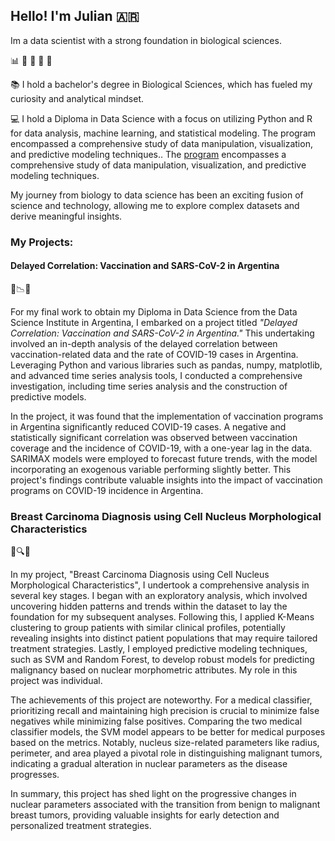 
## Hello! I'm Julian :argentina:
Im a data scientist with a strong foundation in biological sciences. 

  :bar_chart:  :seedling:  :mushroom:  :dna:  :microscope:

:books: I hold a bachelor's degree in Biological Sciences, which has fueled my curiosity and analytical mindset. 

:computer:  I hold a Diploma in Data Science with a focus on utilizing Python and R for data analysis, machine learning, and statistical modeling. The program encompassed a comprehensive study of data manipulation, visualization, and predictive modeling techniques.. 
The [program](https://institutodatascience.org/wp-content/uploads/2022/11/Brochure-diplomatura-en-ciencia-de-datos-con-R-y-Python-1.pdf) encompasses a comprehensive study of data manipulation, visualization, and predictive modeling techniques.  

My journey from biology to data science has been an exciting fusion of science and technology, allowing me to explore complex datasets and derive meaningful insights.

### My Projects:

#### Delayed Correlation: Vaccination and SARS-CoV-2 in Argentina
💉📉📝

For my final work to obtain my Diploma in Data Science from the Data Science Institute in Argentina, I embarked on a project titled *"Delayed Correlation: Vaccination and SARS-CoV-2 in Argentina."* This undertaking involved an in-depth analysis of the delayed correlation between vaccination-related data and the rate of COVID-19 cases in Argentina. Leveraging Python and various libraries such as pandas, numpy, matplotlib, and advanced time series analysis tools, I conducted a comprehensive investigation, including time series analysis and the construction of predictive models.

In the project, it was found that the implementation of vaccination programs in Argentina significantly reduced COVID-19 cases. A negative and statistically significant correlation was observed between vaccination coverage and the incidence of COVID-19, with a one-year lag in the data. SARIMAX models were employed to forecast future trends, with the model incorporating an exogenous variable performing slightly better. This project's findings contribute valuable insights into the impact of vaccination programs on COVID-19 incidence in Argentina.

### Breast Carcinoma Diagnosis using Cell Nucleus Morphological Characteristics
🤖🔍🧬

In my project, "Breast Carcinoma Diagnosis using Cell Nucleus Morphological Characteristics", I undertook a comprehensive analysis in several key stages. I began with an exploratory analysis, which involved uncovering hidden patterns and trends within the dataset to lay the foundation for my subsequent analyses. Following this, I applied K-Means clustering to group patients with similar clinical profiles, potentially revealing insights into distinct patient populations that may require tailored treatment strategies. Lastly, I employed predictive modeling techniques, such as SVM and Random Forest, to develop robust models for predicting malignancy based on nuclear morphometric attributes. My role in this project was individual.

The achievements of this project are noteworthy. For a medical classifier, prioritizing recall and maintaining high precision is crucial to minimize false negatives while minimizing false positives. Comparing the two medical classifier models, the SVM model appears to be better for medical purposes based on the metrics. Notably, nucleus size-related parameters like radius, perimeter, and area played a pivotal role in distinguishing malignant tumors, indicating a gradual alteration in nuclear parameters as the disease progresses. 

In summary, this project has shed light on the progressive changes in nuclear parameters associated with the transition from benign to malignant breast tumors, providing valuable insights for early detection and personalized treatment strategies.




